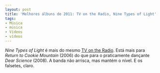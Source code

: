 ```yaml
---
layout: post
title: 'Melhores álbuns de 2011: TV on the Radio, Nine Types of Light'
tags:
- Música
- música
- Vídeos
- vídeos
---
```


_Nine Types of Light_ é mais do mesmo [TV on the Radio](http://www.tvontheradio.com/). Está mais para _Return to Cookie Mountain_ (2006) do que para  o praticamente dançante _Dear Science_ (2008). A banda não arrisca, mas mantém o nível. E os falsetes, claro.
